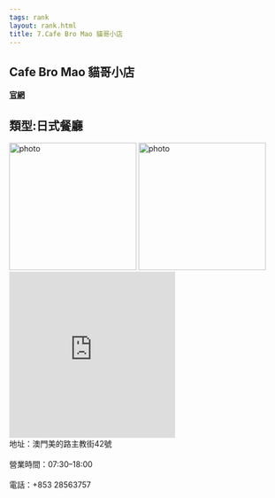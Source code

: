 ```yaml
---
tags: rank
layout: rank.html
title: 7.Cafe Bro Mao 貓哥小店
---
```



<h2>Cafe Bro Mao 貓哥小店</h2>
<a href='https://www.facebook.com/bromaocafe/'><b>官網</b></a>
<h2>類型:日式餐廳</h2>

<img src="https://user-images.githubusercontent.com/70761288/106685935-64160880-6604-11eb-9e14-290d1945d966.jpg" alt="photo" width="230" height="230">
<img src="https://user-images.githubusercontent.com/70761288/106686000-89a31200-6604-11eb-885a-1fb84b9c250b.jpg" alt="photo" width="230" height="230">
<iframe src="https://www.google.com/maps/embed?pb=!1m18!1m12!1m3!1d1620.835778318601!2d113.54613608126344!3d22.20091582915661!2m3!1f0!2f0!3f0!3m2!1i1024!2i768!4f13.1!3m3!1m2!1s0x0%3A0x48d2fadaeea44c8c!2zQ2FmZSBCcm8gTWFvIOiyk-WTpeWwj-W6lw!5e0!3m2!1szh-TW!2s!4v1612316429139!5m2!1szh-TW!2s" width="300" height="300" frameborder="0" style="border:0;" allowfullscreen="" aria-hidden="false" tabindex="0"></iframe>
<br>地址：澳門美的路主教街42號</br>
<br>營業時間：07:30–18:00 </br>
<br>電話：+853 28563757</br>
